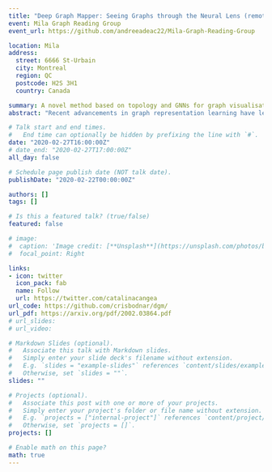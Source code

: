 ```yaml
---
title: "Deep Graph Mapper: Seeing Graphs through the Neural Lens (remote talk, with Cristian Bodnar)"
event: Mila Graph Reading Group
event_url: https://github.com/andreeadeac22/Mila-Graph-Reading-Group

location: Mila
address:
  street: 6666 St-Urbain
  city: Montreal
  region: QC
  postcode: H2S 3H1
  country: Canada

summary: A novel method based on topology and GNNs for graph visualisation and pooling.
abstract: "Recent advancements in graph representation learning have led to the emergence of condensed encodings that capture the main properties of a graph. However, even though these abstract representations are powerful for downstream tasks, they are not equally suitable for visualisation purposes. In this work, we merge Mapper, an algorithm from the field of Topological Data Analysis, with the expressive power of graph neural networks to produce hierarchical, topologically-grounded visualisations of graphs. These visualisations do not only help discern the structure of complex graphs, but also provide a means of understanding the models applied to them for solving various tasks. We further demonstrate the suitability of Mapper as a topological framework for graph pooling by showing an equivalence with minCUT and DiffPool. Building upon this framework, we introduce a novel pooling algorithm based on PageRank, which obtains competitive results with state-of-the-art methods on graph classification benchmarks."

# Talk start and end times.
#   End time can optionally be hidden by prefixing the line with `#`.
date: "2020-02-27T16:00:00Z"
# date_end: "2020-02-27T17:00:00Z"
all_day: false

# Schedule page publish date (NOT talk date).
publishDate: "2020-02-22T00:00:00Z"

authors: []
tags: []

# Is this a featured talk? (true/false)
featured: false

# image:
#  caption: 'Image credit: [**Unsplash**](https://unsplash.com/photos/bzdhc5b3Bxs)'
#  focal_point: Right

links:
- icon: twitter
  icon_pack: fab
  name: Follow
  url: https://twitter.com/catalinacangea
url_code: https://github.com/crisbodnar/dgm/
url_pdf: https://arxiv.org/pdf/2002.03864.pdf
# url_slides: 
# url_video: 

# Markdown Slides (optional).
#   Associate this talk with Markdown slides.
#   Simply enter your slide deck's filename without extension.
#   E.g. `slides = "example-slides"` references `content/slides/example-slides.md`.
#   Otherwise, set `slides = ""`.
slides: ""

# Projects (optional).
#   Associate this post with one or more of your projects.
#   Simply enter your project's folder or file name without extension.
#   E.g. `projects = ["internal-project"]` references `content/project/deep-learning/index.md`.
#   Otherwise, set `projects = []`.
projects: []

# Enable math on this page?
math: true
---
```

